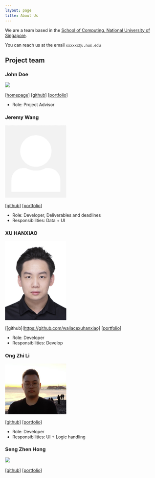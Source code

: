 ```yaml
---
layout: page
title: About Us
---
```


We are a team based in the [School of Computing, National University of Singapore](http://www.comp.nus.edu.sg).

You can reach us at the email `xxxxxx@u.nus.edu`

## Project team

### John Doe

<img src="images/johndoe.png" width="200px">

[[homepage](http://www.comp.nus.edu.sg/~damithch)]
[[github](https://github.com/johndoe)]
[[portfolio](team/johndoe.md)]

* Role: Project Advisor

### Jeremy Wang

<img src="images/j-wang-csma.png" width="200px">

[[github](http://github.com/J-wang-CSMA)]
[[portfolio](team/j-wang-csma.md)]

* Role: Developer, Deliverables and deadlines
* Responsibilities: Data + UI

### XU HANXIAO

<img src="images/wallacexuhanxiao.png" width="200px">

[[github](https://github.com/wallacexuhanxiao] [[portfolio](team/wallacexuhanxiao.md)]

* Role: Developer
* Responsibilities: Develop

### Ong Zhi Li

<img src="images/ongzhili.PNG" width="200px">

[[github](http://github.com/ongzhili)]
[[portfolio](team/ongzhili.md)]

* Role: Developer
* Responsibilities: UI + Logic handling

### Seng Zhen Hong

<img src="images/iamzhenhong.png" width="200px">

[[github](http://github.com/IamZhenHong)]
[[portfolio](team/iamzhenhong.md)]

